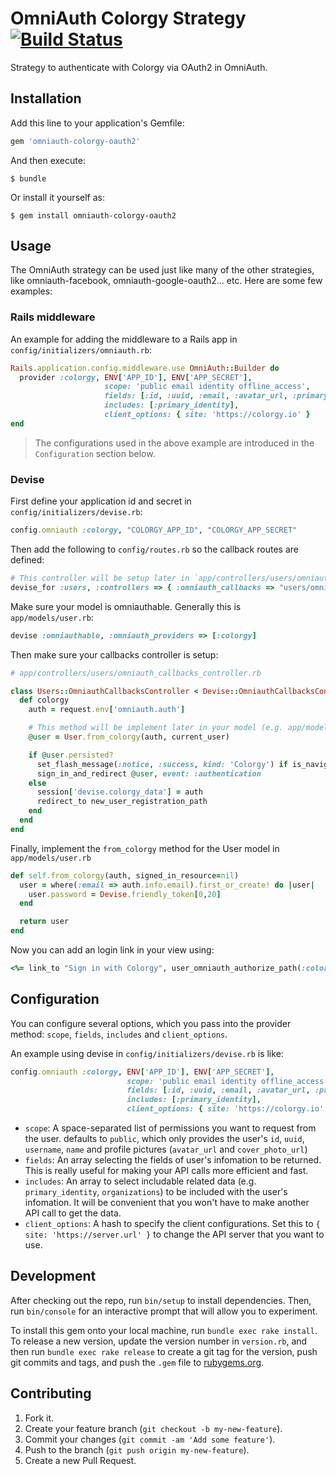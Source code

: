 # OmniAuth Colorgy Strategy [![Build Status](https://travis-ci.org/colorgy/omniauth-colorgy-oauth2.svg?branch=master)](https://travis-ci.org/colorgy/omniauth-colorgy-oauth2)

Strategy to authenticate with Colorgy via OAuth2 in OmniAuth.


## Installation

Add this line to your application's Gemfile:

```ruby
gem 'omniauth-colorgy-oauth2'
```

And then execute:

    $ bundle

Or install it yourself as:

    $ gem install omniauth-colorgy-oauth2


## Usage

The OmniAuth strategy can be used just like many of the other strategies, like omniauth-facebook, omniauth-google-oauth2... etc. Here are some few examples:

### Rails middleware

An example for adding the middleware to a Rails app in `config/initializers/omniauth.rb`:

```ruby
Rails.application.config.middleware.use OmniAuth::Builder do
  provider :colorgy, ENV['APP_ID'], ENV['APP_SECRET'],
                     scope: 'public email identity offline_access',
                     fields: [:id, :uuid, :email, :avatar_url, :primary_identity],
                     includes: [:primary_identity],
                     client_options: { site: 'https://colorgy.io' }
end
```

> The configurations used in the above example are introduced in the `Configuration` section below.

### Devise

First define your application id and secret in `config/initializers/devise.rb`:

```ruby
config.omniauth :colorgy, "COLORGY_APP_ID", "COLORGY_APP_SECRET"
```

Then add the following to `config/routes.rb` so the callback routes are defined:

```ruby
# This controller will be setup later in `app/controllers/users/omniauth_callbacks_controller.rb`
devise_for :users, :controllers => { :omniauth_callbacks => "users/omniauth_callbacks" }
```

Make sure your model is omniauthable. Generally this is `app/models/user.rb`:

```ruby
devise :omniauthable, :omniauth_providers => [:colorgy]
```

Then make sure your callbacks controller is setup:

```ruby
# app/controllers/users/omniauth_callbacks_controller.rb

class Users::OmniauthCallbacksController < Devise::OmniauthCallbacksController
  def colorgy
    auth = request.env['omniauth.auth']

    # This method will be implement later in your model (e.g. app/models/user.rb)
    @user = User.from_colorgy(auth, current_user)

    if @user.persisted?
      set_flash_message(:notice, :success, kind: 'Colorgy') if is_navigational_format?
      sign_in_and_redirect @user, event: :authentication
    else
      session['devise.colorgy_data'] = auth
      redirect_to new_user_registration_path
    end
  end
end
```

Finally, implement the `from_colorgy` method for the User model in `app/models/user.rb`

```ruby
def self.from_colorgy(auth, signed_in_resource=nil)
  user = where(:email => auth.info.email).first_or_create! do |user|
    user.password = Devise.friendly_token[0,20]
  end

  return user
end
```

Now you can add an login link in your view using:

```ruby
<%= link_to "Sign in with Colorgy", user_omniauth_authorize_path(:colorgy) %>
```

## Configuration

You can configure several options, which you pass into the provider method: `scope`, `fields`, `includes` and `client_options`.

An example using devise in `config/initializers/devise.rb` is like:

```ruby
config.omniauth :colorgy, ENV['APP_ID'], ENV['APP_SECRET'],
                          scope: 'public email identity offline_access',
                          fields: [:id, :uuid, :email, :avatar_url, :primary_identity],
                          includes: [:primary_identity],
                          client_options: { site: 'https://colorgy.io' }
```

- `scope`: A space-separated list of permissions you want to request from the user. defaults to `public`, which only provides the user's `id`, `uuid`, `username`, `name` and profile pictures (`avatar_url` and `cover_photo_url`)
- `fields`: An array selecting the fields of user's infomation to be returned. This is really useful for making your API calls more efficient and fast.
- `includes`: An array to select includable related data (e.g. `primary_identity`, `organizations`) to be included with the user's infomation. It will be convenient that you won't have to make another API call to get the data.
- `client_options`: A hash to specify the client configurations. Set this to `{ site: 'https://server.url' }` to change the API server that you want to use.

## Development

After checking out the repo, run `bin/setup` to install dependencies. Then, run `bin/console` for an interactive prompt that will allow you to experiment.

To install this gem onto your local machine, run `bundle exec rake install`. To release a new version, update the version number in `version.rb`, and then run `bundle exec rake release` to create a git tag for the version, push git commits and tags, and push the `.gem` file to [rubygems.org](https://rubygems.org).


## Contributing

1. Fork it.
2. Create your feature branch (`git checkout -b my-new-feature`).
3. Commit your changes (`git commit -am 'Add some feature'`).
4. Push to the branch (`git push origin my-new-feature`).
5. Create a new Pull Request.
